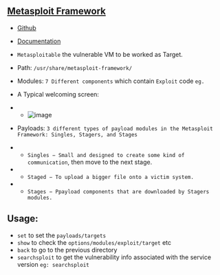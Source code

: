 ## [Metasploit Framework](https://www.metasploit.com/)
- [Github](https://github.com/rapid7/metasploit-framework)
- [Documentation](https://docs.metasploit.com/)
- `Metasploitable` the vulnerable VM to be worked as Target.
- Path: `/usr/share/metasploit-framework/`
- Modules: `7 Different components` which contain `Exploit` code `eg. `
- A Typical welcoming screen:
- - ![image](https://github.com/IOxCyber/ZtoM_Bootcamp/assets/40174034/dce257d7-95e0-4748-b4c0-06dd8262ce3f)

- Payloads: `3 different types of payload modules in the Metasploit Framework: Singles, Stagers, and Stages`
- - `Singles − Small and designed to create some kind of communication`, then move to the next stage.
- - `Staged − To upload a bigger file onto a victim system.`
- - `Stages − Ppayload components that are downloaded by Stagers modules.`

## Usage:
- `set` to set the `payloads/targets`
- `show` to check the `options/modules/exploit/target` etc
- `back` to go to the previous directory
- `searchsploit` to get the vulnerability info associated with the service version `eg: searchsploit `
